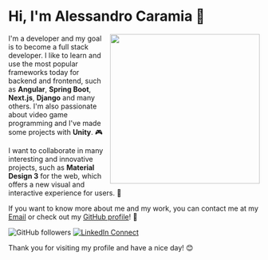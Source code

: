 # Hi, I'm Alessandro Caramia 👋

<img src="https://media.giphy.com/media/qgQUggAC3Pfv687qPC/giphy.gif" width="300" align="right">

I'm a developer and my goal is to become a full stack developer. I like to learn and use the most popular frameworks today for backend and frontend, such as **Angular**, **Spring Boot**, **Next.js**, **Django** and many others. I'm also passionate about video game programming and I've made some projects with **Unity**. 🎮

I want to collaborate in many interesting and innovative projects, such as **Material Design 3** for the web, which offers a new visual and interactive experience for users. 🌟

If you want to know more about me and my work, you can contact me at my [Email](dionisiocaramia@gmail.com) or check out my [GitHub profile](https://github.com/ale-crm)! 📧

![GitHub followers](https://img.shields.io/github/followers/ale-crm?style=social)
[![LinkedIn Connect](https://img.shields.io/badge/LinkedIn-Connect-blue?logo=linkedin&style=social)](https://www.linkedin.com/in/alessandro-caramia-003223225/)

Thank you for visiting my profile and have a nice day! 😊
